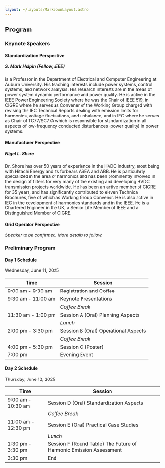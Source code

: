 ```yaml
---
layout: ~/layouts/MarkdownLayout.astro
---
```


## Program

### Keynote Speakers

#### Standardization Perspective

##### S. Mark Halpin (Fellow, IEEE)

<span class="text-sm leading-snug block">
is a Professor in the Department of Electrical and Computer Engineering at Auburn University. 
His teaching interests include power systems, control systems, and network analysis. His research interests are in the areas of power system dynamic performance and power quality.  
He is active in the IEEE Power Engineering Society where he was the Chair of IEEE 519, in CIGRE where he serves as Convener of the Working Group charged with revising the IEC Technical Reports dealing with emission limits for harmonics, voltage fluctuations, and unbalance, and in IEC where he serves as Chair of TC77/SC77A which is responsible for standardization in all aspects of low-frequency conducted disturbances (power quality) in power systems.
</span>

#### Manufacturer Perspective

##### Nigel L. Shore

<span class="text-sm leading-snug block">
Dr. Shore has over 50 years of experience in the HVDC industry, most being with Hitachi Energy and its forbears ASEA and ABB.
He is particularly specialized in the area of harmonics and has been prominently involved in the design of filters for very many of the existing and developing HVDC transmission projects worldwide. 
He has been an active member of CIGRE for 35 years, and has significantly contributed to eleven Technical Brochures, five of which as Working Group Convenor. 
He is also active in IEC in the development of harmonics standards and in the IEEE. He is a Chartered Engineer in the UK, a Senior Life Member of IEEE and a Distinguished Member of CIGRE.
</span>

#### Grid Operator Perspective

_Speaker to be confirmed. More details to follow._

### Preliminary Program

#### Day 1 Schedule

Wednesday, June 11, 2025

| Time               | Session                              |
| ------------------ | ------------------------------------ |
| 9:00 am - 9:30 am  | Registration and Coffee              |
| 9:30 am - 11:00 am | Keynote Presentations                |
|                    | _Coffee Break_                       |
| 11:30 am - 1:00 pm | Session A (Oral) Planning Aspects    |
|                    | _Lunch_                              |
| 2:00 pm - 3:30 pm  | Session B (Oral) Operational Aspects |
|                    | _Coffee Break_                       |
| 4:00 pm - 5:30 pm  | Session C (Poster)                   |
| 7:00 pm            | Evening Event                        |

#### Day 2 Schedule

Thursday, June 12, 2025

| Time                | Session                                                            |
| ------------------- | ------------------------------------------------------------------ |
| 9:00 am - 10:30 am  | Session D (Oral) Standardization Aspects                           |
|                     | _Coffee Break_                                                     |
| 11:00 am - 12:30 pm | Session E (Oral) Practical Case Studies                            |
|                     | _Lunch_                                                            |
| 1:30 pm - 3:30 pm   | Session F (Round Table) The Future of Harmonic Emission Assessment |
| 3:30 pm             | End                                                                |
